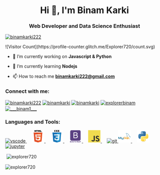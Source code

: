 <h1 align="center">Hi 👋, I'm Binam Karki</h1>
<h3 align="center">Web Developer and Data Science Enthusiast</h3>

<p align="left"> <a href="https://twitter.com/binamkarki222" target="blank"><img src="https://img.shields.io/twitter/follow/binamkarki222?logo=twitter&style=for-the-badge" alt="binamkarki222" /></a> </p>
![Visitor Count](https://profile-counter.glitch.me/Explorer720/count.svg)

- 🔭 I’m currently working on **Javascript & Python**

- 🌱 I’m currently learning **Nodejs**

- 📫 How to reach me **binamkarki222@gmail.com**

<h3 align="left">Connect with me:</h3>
<p align="left">
<a href="https://twitter.com/binamkarki222" target="blank"><img align="center" src="https://raw.githubusercontent.com/rahuldkjain/github-profile-readme-generator/master/src/images/icons/Social/twitter.svg" alt="binamkarki222" height="30" width="40" /></a> 
<a href="https://stackoverflow.com/users/binamkarki" target="blank"><img align="center" src="https://raw.githubusercontent.com/rahuldkjain/github-profile-readme-generator/master/src/images/icons/Social/stack-overflow.svg" alt="binamkarki" height="30" width="40" /></a>
<a href="https://kaggle.com/binamkarki" target="blank"><img align="center" src="https://raw.githubusercontent.com/rahuldkjain/github-profile-readme-generator/master/src/images/icons/Social/kaggle.svg" alt="binamkarki" height="30" width="40" /></a>
<a href="https://fb.com/explorerbinam" target="blank"><img align="center" src="https://raw.githubusercontent.com/rahuldkjain/github-profile-readme-generator/master/src/images/icons/Social/facebook.svg" alt="explorerbinam" height="30" width="40" /></a>
<a href="https://instagram.com/___binam1___" target="blank"><img align="center" src="https://raw.githubusercontent.com/rahuldkjain/github-profile-readme-generator/master/src/images/icons/Social/instagram.svg" alt="___binam1___" height="30" width="40" /></a>
</p>

<h3 align="left">Languages and Tools:</h3>
<p align="left">
 <a href="" target="_blank"> <img src="https://upload.wikimedia.org/wikipedia/commons/thumb/9/9a/Visual_Studio_Code_1.35_icon.svg/1024px-Visual_Studio_Code_1.35_icon.svg.png" alt="vscode" width="40" height="40"/> </a>&nbsp; &nbsp;
 <a href="https://www.w3.org/html/" target="_blank"> <img src="https://raw.githubusercontent.com/devicons/devicon/master/icons/html5/html5-original-wordmark.svg" alt="html5" width="40" height="40"/> </a>&nbsp; &nbsp;
 <a href="https://www.w3schools.com/css/" target="_blank"> <img src="https://raw.githubusercontent.com/devicons/devicon/master/icons/css3/css3-original-wordmark.svg" alt="css3" width="40" height="40"/> </a>&nbsp; &nbsp;
 <a href="https://getbootstrap.com" target="_blank"> <img src="https://raw.githubusercontent.com/devicons/devicon/master/icons/bootstrap/bootstrap-plain-wordmark.svg" alt="bootstrap" width="40" height="40"/> </a> &nbsp; &nbsp;
  <a href="https://developer.mozilla.org/en-US/docs/Web/JavaScript" target="_blank"> <img src="https://raw.githubusercontent.com/devicons/devicon/master/icons/javascript/javascript-original.svg" alt="javascript" width="40" height="40"/> </a>&nbsp; &nbsp;
 <a href="https://git-scm.com/" target="_blank"> <img src="https://www.vectorlogo.zone/logos/git-scm/git-scm-icon.svg" alt="git" width="40" height="40"/> </a>
 <a href="https://www.mysql.com/" target="_blank"> <img src="https://raw.githubusercontent.com/devicons/devicon/master/icons/mysql/mysql-original-wordmark.svg" alt="mysql" width="40" height="40"/> </a>&nbsp; &nbsp;
 <a href="https://www.python.org" target="_blank"> <img src="https://raw.githubusercontent.com/devicons/devicon/master/icons/python/python-original.svg" alt="python" width="40" height="40"/></a> &nbsp; &nbsp;
 <a href="" target="_blank"> <img src="https://upload.wikimedia.org/wikipedia/commons/thumb/3/38/Jupyter_logo.svg/1200px-Jupyter_logo.svg.png" alt="jupyter" width="40" height="40"/></a> &nbsp; &nbsp;
</p>

<p>&nbsp;<img align="center" src="https://github-readme-stats.vercel.app/api?username=explorer720&show_icons=true&locale=en" alt="explorer720" /></p>

<p><img align="center" src="https://github-readme-streak-stats.herokuapp.com/?user=explorer720&" alt="explorer720" /></p>

